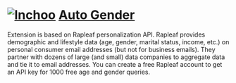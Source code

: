 # [![Inchoo](http://inchoo.net/wp-content/themes/inchoo4/images/logo.svg)](http://inchoo.net) [Auto Gender](http://inchoo.net/ecommerce/magento/magento-automatic-gender-recognition-plugin/)

Extension is based on Rapleaf personalization API. Rapleaf provides demographic and lifestyle data (age, gender, marital status, income, etc.) on personal consumer email addresses (but not for business emails). They partner with dozens of large (and small) data companies to aggregate data and tie it to email addresses.
You can create a free Rapleaf account to get an API key for 1000 free age and gender queries.

